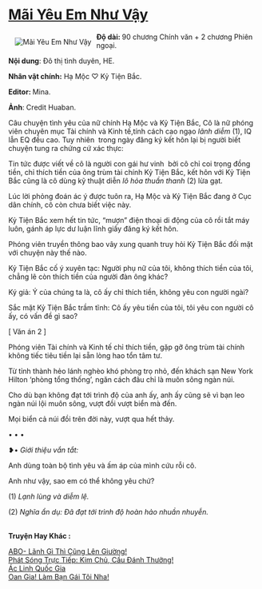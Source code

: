 <a href="https://utruyen.com/truyen/mai-yeu-em-nhu-vay/17120/" title="Mãi Yêu Em Như Vậy"><h1>Mãi Yêu Em Như Vậy</h1></a><div style="display:table"><img align="right" style="float: left; padding: 10px;" src="https://utruyen.com/images/story/200x260/mai-yeu-em-nhu-vay.jpg" alt="Mãi Yêu Em Như Vậy"><b>Độ dài: </b>90 chương Chính văn + 2 chương Phiên ngoại. <p></p><b>Nội dung</b>: Đô thị tình duyên, HE. <p></p><b>Nhân vật chính:</b> Hạ Mộc ♡ Kỷ Tiện Bắc. <p></p><b>Editor: </b>Mina.<p></p><b>Ảnh</b>: Credit Huaban.<p></p>Câu chuyện tình yêu của nữ chính Hạ Mộc và Kỷ Tiện Bắc, Cô là nữ phóng viên chuyên mục Tài chính và Kinh tế,tính cách cao ngạo <em>lãnh diễm</em> (1), IQ lẫn EQ đều cao. Tuy nhiên  trong ngày đăng ký kết hôn lại bị người biết chuyện tung ra chứng cứ xác thực:<p></p>Tin tức được viết về cô là người con gái hư vinh  bởi cô chỉ coi trọng đồng tiền, chỉ thích tiền của ông trùm tài chính Kỷ Tiện Bắc, kết hôn với Kỷ Tiện Bắc cũng là cô dùng kỹ thuật diễn <em>lô hỏa thuần thanh</em> (2) lừa gạt.<p></p>Lúc lời phỏng đoán ác ý được tuôn ra, Hạ Mộc và Kỷ Tiện Bắc đang ở Cục dân chính, cô còn chưa biết việc này.<p></p>Kỷ Tiện Bắc xem hết tin tức, “mượn” điện thoại di động của cô rồi tắt máy luôn, gánh áp lực dư luận lĩnh giấy đăng ký kết hôn.<p></p>Phóng viên truyền thông bao vây xung quanh truy hỏi Kỷ Tiện Bắc đối mặt với chuyện này thế nào.<p></p>Kỷ Tiện Bắc cố ý xuyên tạc: Người phụ nữ của tôi, không thích tiền của tôi, chẳng lẽ còn thích tiền của người đàn ông khác?<p></p>Ký giả: Ý của chúng ta là, cô ấy chỉ thích tiền, không yêu con người ngài?<p></p>Sắc mặt Kỷ Tiện Bắc trầm tĩnh: Cô ấy yêu tiền của tôi, tôi yêu con người cô ấy, có vấn đề gì sao?<p></p>[ Văn án 2 ]<p></p>Phóng viên Tài chính và Kinh tế chỉ thích tiền, gặp gỡ ông trùm tài chính không tiếc tiêu tiền lại sẵn lòng hao tổn tâm tư.<p></p>Từ tỉnh thành hẻo lánh nghèo khó phòng trọ nhỏ, đến khách sạn New York Hilton ‘phòng tổng thống’, ngăn cách đâu chỉ là muôn sông ngàn núi.<p></p>Cho dù bạn không đạt tới trình độ của anh ấy, anh ấy cũng sẽ vì bạn leo ngàn núi lội muôn sông, vượt đồi vượt biển mà đến.<p></p>Mọi biển cả núi đồi trên đời này, vượt qua hết thảy.<p></p>• • •<p></p>❥• <em>Giới thiệu vắn tắt:</em><p></p>Anh dùng toàn bộ tình yêu và ấm áp của mình cứu rỗi cô.<p></p>Anh như vậy, sao em có thể không yêu chứ?<p></p>(1)<em> Lạnh lùng và diễm lệ.</em><p></p>(2)<em> Nghĩa ẩn dụ: Đã đạt tới trình độ hoàn hảo nhuần nhuyễn. </em></div><p><br><b>Truyện Hay Khác :</b></p><a href="https://utruyen.com/truyen/abo-lanh-gi-thi-cung-len-giuong/19407/" alt="ABO- Lãnh Gì Thì Cũng Lên Giường!">ABO- Lãnh Gì Thì Cũng Lên Giường!</a><br/><a href="https://github.com/quanluxury/ngontinhhot/tree/master/truyenhay/19270/" alt="Phát Sóng Trực Tiếp: Kim Chủ, Cầu Đánh Thưởng!">Phát Sóng Trực Tiếp: Kim Chủ, Cầu Đánh Thưởng!</a><br/><a href="https://github.com/quanluxury/ngontinhhot/tree/master/truyenhay/17093/" alt="Ác Linh Quốc Gia">Ác Linh Quốc Gia</a><br/><a href="https://www.flickr.com/photos/184340401@N07/48808990902/" alt="Oan Gia! Làm Bạn Gái Tôi Nha!">Oan Gia! Làm Bạn Gái Tôi Nha!</a><br/>